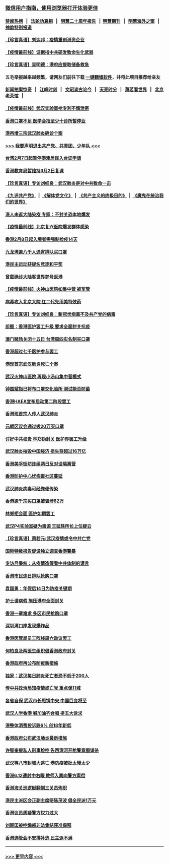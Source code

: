 ### [微信用户指南，使用浏览器打开体验更佳](https://github.com/gfw-breaker/banned-news1/blob/master/indexes/wechat-guide.md?t=0)
#### [禁闻热榜](热点新闻.md?t=0)  &nbsp;&nbsp;|&nbsp;&nbsp; [法轮功真相](https://github.com/gfw-breaker/truth/blob/master/README.md?t=0) &nbsp;&nbsp;|&nbsp;&nbsp; [明慧二十周年报告](https://github.com/gfw-breaker/mh-reports/blob/master/README.md?t=0) &nbsp;&nbsp;|&nbsp;&nbsp;[明慧期刊](https://github.com/gfw-breaker/mh-qikan) &nbsp;&nbsp;|&nbsp;&nbsp; [明慧海外之窗](https://github.com/gfw-breaker/mh-news/blob/master/README.md?t=0) &nbsp;&nbsp;|&nbsp;&nbsp; [神韵特别报道](https://github.com/gfw-breaker/mh-news/blob/master/shenyun.md?t=0)
#### [【珍言真语】刘达邦：疫情重创港资企业](../pages/nsc415/n11854274.md?t=02091702) 
#### [【疫情最前线】证据指中共研发致命生化武器](../pages/nsc415/n11853087.md?t=02091702) 
#### [【珍言真语】吴明德：港府应提取储备救急](../pages/nsc415/n11852734.md?t=02091702) 
#### 五毛举报越来越频繁，请网友们前往下载 [一键翻墙软件](https://github.com/gfw-breaker/ssr-accounts)，并将此项目推荐给亲友
#### [新闻拍案惊奇](https://github.com/gfw-breaker/banned-news1/blob/master/pages/link4.md) &nbsp;&nbsp;|&nbsp;&nbsp; [江峰时刻](https://github.com/gfw-breaker/banned-news1/blob/master/pages/link4.md) &nbsp;&nbsp;|&nbsp;&nbsp; [文昭谈古论今](https://github.com/gfw-breaker/banned-news1/blob/master/pages/link4.md) &nbsp;&nbsp;|&nbsp;&nbsp; [天亮时分](https://github.com/gfw-breaker/banned-news1/blob/master/pages/link4.md) &nbsp;&nbsp;|&nbsp;&nbsp; [萧茗看世界](https://github.com/gfw-breaker/banned-news1/blob/master/pages/link4.md) &nbsp;&nbsp;|&nbsp;&nbsp; [北京老茶馆](https://github.com/gfw-breaker/banned-news1/blob/master/pages/link4.md) &nbsp;&nbsp;|&nbsp;&nbsp; 
#### [【疫情最前线】武汉实验室抢专利不慎泄密](../pages/nsc415/n11850310.md?t=02091702) 
#### [香港口罩不足 医学会指至少十诊所暂停业](../pages/nsc415/n11850301.md?t=02091702) 
#### [港再增三宗武汉肺炎确诊个案](../pages/nsc415/n11850328.md?t=02091702) 
#### [>>> 我要声明退出共产党、共青团、少年队 <<<](https://github.com/begood0513/goodnews/blob/master/quit/letter.md) 
#### [台湾2月7日起暂停港澳居民入台证申请](../pages/nsc415/n11850304.md?t=02091702) 
#### [香港教育局暂维持3月2日复课](../pages/nsc415/n11850260.md?t=02091702) 
#### [【珍言真语】专访刘细良：武汉肺炎是对中共致命一击](../pages/nsc415/n11849934.md?t=02091702) 
#### [《九评共产党》](https://github.com/begood0513/9ping.md/blob/master/README.md) &nbsp;|&nbsp; [《解体党文化》](../../../../jtdwh.md/blob/master/README.md)  &nbsp;|&nbsp; [《共产主义的终极目的》](../../../../gczydzjmd.md/blob/master/README.md) &nbsp;|&nbsp; [《魔鬼在统治我们的世界》](../../../../mgztzwmdsj.md/blob/master/README.md) 
#### [港人未返大陆染疫 专家：不封关恐本地爆发](../pages/nsc415/n11848021.md?t=02091702) 
#### [【疫情最前线】北京复兴医院爆发群体感染](../pages/nsc415/n11847626.md?t=02091702) 
#### [香港2月8日起入境者需强制检疫14天](../pages/nsc415/n11847658.md?t=02091702) 
#### [九龙湾逾八千人通宵排队买口罩](../pages/nsc415/n11847647.md?t=02091702) 
#### [港民主运动获提名竞逐和平奖](../pages/nsc415/n11847633.md?t=02091702) 
#### [曾载确诊大陆客世界梦号返港](../pages/nsc415/n11847608.md?t=02091702) 
#### [【疫情最前线】火神山医院如集中营 被军管](../pages/nsc415/n11847524.md?t=02091702) 
#### [病毒攻入北京大院 红二代先用美特效药](../pages/nsc415/n11847427.md?t=02091702) 
#### [【珍言真语】专访刘细良：新冠状病毒不及共产党的病毒](../pages/nsc415/n11847164.md?t=02091702) 
#### [组图：香港医护罢工升级 要求全面封关抗疫](../pages/nsc415/n11844107.md?t=02091702) 
#### [澳门赌场关闭十五日 台湾周四实名制买口罩](../pages/nsc415/n11845083.md?t=02091702) 
#### [香港超过七千医护参与罢工](../pages/nsc415/n11845051.md?t=02091702) 
#### [港现首宗武汉肺炎死亡个案](../pages/nsc415/n11844998.md?t=02091702) 
#### [武汉火神山医院 再现小汤山集中营模式](../pages/nsc415/n11844763.md?t=02091702) 
#### [钟国斌指已将布口罩交化验所 测试能否防菌](../pages/nsc415/n11842783.md?t=02091702) 
#### [香港HAEA宣布启动第二阶段罢工](../pages/nsc415/n11842723.md?t=02091702) 
#### [香港现首宗人传人武汉肺炎](../pages/nsc415/n11842766.md?t=02091702) 
#### [元朗区议会通过拨20万买口罩](../pages/nsc415/n11842754.md?t=02091702) 
#### [讨好中共权贵 林郑伪封关 医护界罢工升级](../pages/nsc415/n11842359.md?t=02091702) 
#### [武汉肺炎摧毁中国经济 损失将超过16万亿](../pages/nsc415/n11839723.md?t=02091702) 
#### [香港美孚街坊连续两日反对设隔离营](../pages/nsc415/n11839962.md?t=02091702) 
#### [香港防护中心忧病毒社区蔓延](../pages/nsc415/n11839933.md?t=02091702) 
#### [武汉肺炎病毒可经粪便传染](../pages/nsc415/n11839939.md?t=02091702) 
#### [香港逾千宗买口罩被骗涉82万](../pages/nsc415/n11839914.md?t=02091702) 
#### [林郑拒会面 医护如期罢工](../pages/nsc415/n11839892.md?t=02091702) 
#### [武汉P4实验室疑为毒源 王延轶所长上位疑云](../pages/nsc415/n11835543.md?t=02091702) 
#### [【珍言真语】萧若元:武汉疫情或令中共亡党](../pages/nsc415/n11829394.md?t=02091702) 
#### [国际特赦报告促设独立调查香港警暴](../pages/nsc415/n11833845.md?t=02091702) 
#### [专访吕秉权：从疫情造假看中共体制的谎言](../pages/nsc415/n11833813.md?t=02091702) 
#### [香港市民连日排队抢购口罩](../pages/nsc415/n11833794.md?t=02091702) 
#### [袁国勇：年假后14日为防疫关键期](../pages/nsc415/n11831088.md?t=02091702) 
#### [护士请病假 施压港府全面封关](../pages/nsc415/n11831030.md?t=02091702) 
#### [香港一罩难求 多区市民抢购口罩](../pages/nsc415/n11831002.md?t=02091702) 
#### [深圳湾口岸发现爆炸品](../pages/nsc415/n11828802.md?t=02091702) 
#### [香港医管局员工阵线周六动议罢工](../pages/nsc415/n11828762.md?t=02091702) 
#### [何柏良及两医生组织倡香港政府封关](../pages/nsc415/n11828749.md?t=02091702) 
#### [香港政府再公布防疫新措施](../pages/nsc415/n11828716.md?t=02091702) 
#### [独家：武汉每日肺炎死亡者恐不低于200人](../pages/nsc415/n11828240.md?t=02091702) 
#### [传中共政治局知疫情或亡党 重点保11城](../pages/nsc415/n11828145.md?t=02091702) 
#### [各省自保 武汉市长甩锅中央 中国巨变将至](../pages/nsc415/n11828021.md?t=02091702) 
#### [武汉人学香港 喊加油齐合唱 提五大诉求](../pages/nsc415/n11827046.md?t=02091702) 
#### [港整体消费投诉跌6% 创18年新低](../pages/nsc415/n11817280.md?t=02091702) 
#### [香港政府公布武汉肺炎最新措施](../pages/nsc415/n11817152.md?t=02091702) 
#### [许智峯提私人刑事检控 告西湾河开枪警意图谋杀](../pages/nsc415/n11817132.md?t=02091702) 
#### [武汉等八市封城大逃亡 港防疫被批太慢太少](../pages/nsc415/n11817058.md?t=02091702) 
#### [香港6.12遭射中右眼 教师入禀向警方索偿](../pages/nsc415/n11814678.md?t=02091702) 
#### [香港海关巡逻艇翻侧三关员殉职](../pages/nsc415/n11814604.md?t=02091702) 
#### [港民主派区会正副主席晤陈茂波 倡全民派1万元](../pages/nsc415/n11814582.md?t=02091702) 
#### [香港议员质疑警方权力过大](../pages/nsc415/n11814560.md?t=02091702) 
#### [刘颕匡被控煽惑非法集结获准保释](../pages/nsc415/n11811727.md?t=02091702) 
#### [香港选管会不安排补选 民主派不满](../pages/nsc415/n11811691.md?t=02091702) 

----
#### [ >>> 更早内容 <<< ](../indexes/nsc415-earlier.md)
